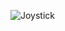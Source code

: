 ![Joystick](https://github.com/Brandon-SR/Sensores_R2/assets/132231023/cd9cfb39-97d1-49d4-9a31-eb1b8ec3f10e)
